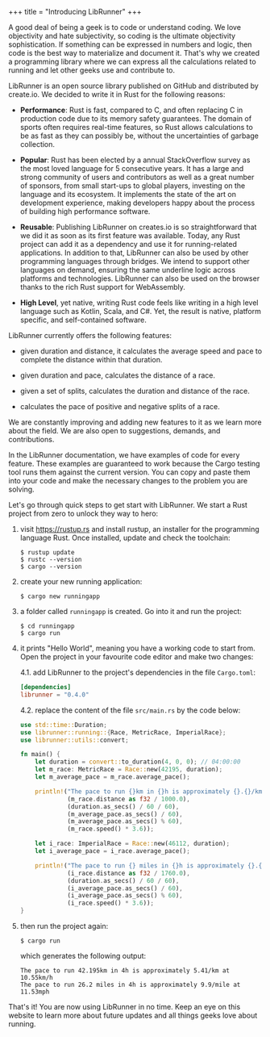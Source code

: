 +++
title = "Introducing LibRunner"
+++

A good deal of being a geek is to code or understand coding. We love objectivity and hate subjectivity, so coding is the ultimate objectivity sophistication. If something can be expressed in numbers and logic, then code is the best way to materialize and document it. That's why we created a programming library where we can express all the calculations related to running and let other geeks use and contribute to.

LibRunner is an open source library published on GitHub and distributed by create.io. We decided to write it in Rust for the following reasons:

* **Performance**: Rust is fast, compared to C, and often replacing C in production code due to its memory safety guarantees. The domain of sports often requires real-time features, so Rust allows calculations to be as fast as they can possibly be, without the uncertainties of garbage collection.

* **Popular**: Rust has been elected by a annual StackOverflow survey as the most loved language for 5 consecutive years. It has a large and strong community of users and contributors as well as a great number of sponsors, from small start-ups to global players, investing on the language and its ecosystem. It implements the state of the art on development experience, making developers happy about the process of building high performance software.

* **Reusable**: Publishing LibRunner on creates.io is so straightforward that we did it as soon as its first feature was available. Today, any Rust project can add it as a dependency and use it for running-related applications. In addition to that, LibRunner can also be used by other programming languages through bridges. We intend to support other languages on demand, ensuring the same underline logic across platforms and technologies. LibRunner can also be used on the browser thanks to the rich Rust support for WebAssembly.

* **High Level**, yet native, writing Rust code feels like writing in a high level language such as Kotlin, Scala, and C#. Yet, the result is native, platform specific, and self-contained software.

LibRunner currently offers the following features:

* given duration and distance, it calculates the average speed and pace to complete the distance within that duration.

* given duration and pace, calculates the distance of a race.

* given a set of splits, calculates the duration and distance of the race.

* calculates the pace of positive and negative splits of a race.

We are constantly improving and adding new features to it as we learn more about the field. We are also open to suggestions, demands, and contributions.

In the LibRunner documentation, we have examples of code for every feature. These examples are guaranteed to work because the Cargo testing tool runs them against the current version. You can copy and paste them into your code and make the necessary changes to the problem you are solving.

Let's go through quick steps to get start with LibRunner. We start a Rust project from zero to unlock they way to hero:

1. visit https://rustup.rs and install rustup, an installer for the programming language Rust. Once installed, update and check the toolchain:

       $ rustup update
       $ rustc --version
       $ cargo --version

2. create your new running application:

       $ cargo new runningapp

3. a folder called `runningapp` is created. Go into it and run the project:

       $ cd runningapp
       $ cargo run

4. it prints "Hello World", meaning you have a working code to start from. Open the project in your favourite code editor and make two changes: 

   4.1. add LibRunner to the project's dependencies in the file `Cargo.toml`:

      ```toml
      [dependencies]
      librunner = "0.4.0"
      ```

   4.2. replace the content of the file `src/main.rs` by the code below:

      ```rust
      use std::time::Duration;
      use librunner::running::{Race, MetricRace, ImperialRace};
      use librunner::utils::convert;

      fn main() {
          let duration = convert::to_duration(4, 0, 0); // 04:00:00
          let m_race: MetricRace = Race::new(42195, duration);
          let m_average_pace = m_race.average_pace();

          println!("The pace to run {}km in {}h is approximately {}.{}/km at {:.2}km/h", 
                   (m_race.distance as f32 / 1000.0), 
                   (duration.as_secs() / 60 / 60), 
                   (m_average_pace.as_secs() / 60),
                   (m_average_pace.as_secs() % 60),
                   (m_race.speed() * 3.6));

          let i_race: ImperialRace = Race::new(46112, duration);
          let i_average_pace = i_race.average_pace();

          println!("The pace to run {} miles in {}h is approximately {}.{}/mile at {:.2}mph", 
                   (i_race.distance as f32 / 1760.0), 
                   (duration.as_secs() / 60 / 60),
                   (i_average_pace.as_secs() / 60),
                   (i_average_pace.as_secs() % 60),
                   (i_race.speed() * 3.6));
      }
      ```
5. then run the project again:

       $ cargo run

    which generates the following output:

       The pace to run 42.195km in 4h is approximately 5.41/km at 10.55km/h
       The pace to run 26.2 miles in 4h is approximately 9.9/mile at 11.53mph

That's it! You are now using LibRunner in no time. Keep an eye on this website to learn more about future updates and all things geeks love about running.
